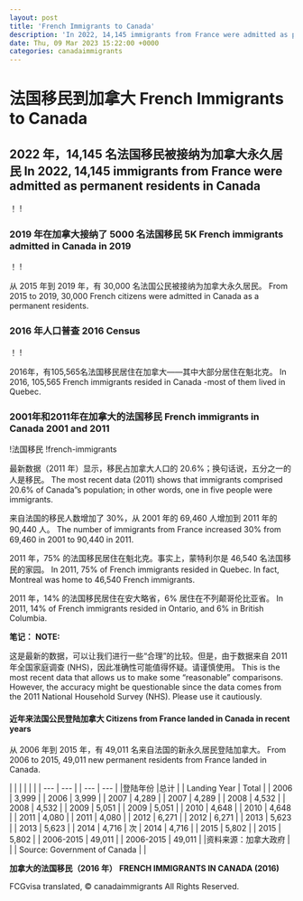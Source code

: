 ```yaml
---
layout: post
title: 'French Immigrants to Canada'
description: 'In 2022, 14,145 immigrants from France were admitted as permanent residents in Canada 5K French immigrants admitted in Canada in...'
date: Thu, 09 Mar 2023 15:22:00 +0000
categories: canadaimmigrants
---
```


# 法国移民到加拿大	French Immigrants to Canada
	
## 2022 年，14,145 名法国移民被接纳为加拿大永久居民	In 2022, 14,145 immigrants from France were admitted as permanent residents in Canada
	
！	!
	
### 2019 年在加拿大接纳了 5000 名法国移民	5K French immigrants admitted in Canada in 2019
	
！	!
	
从 2015 年到 2019 年，有 30,000 名法国公民被接纳为加拿大永久居民。	From 2015 to 2019, 30,000 French citizens were admitted in Canada as a permanent residents.
	
### 2016 年人口普查	2016 Census
	
！	!
	
2016年，有105,565名法国移民居住在加拿大——其中大部分居住在魁北克。	In 2016, 105,565 French immigrants resided in Canada -most of them lived in Quebec.
	
### 2001年和2011年在加拿大的法国移民	French immigrants in Canada 2001 and 2011
	
!法国移民	!french-immigrants
	
最新数据（2011 年）显示，移民占加拿大人口的 20.6%；换句话说，五分之一的人是移民。	The most recent data (2011) shows that immigrants comprised 20.6% of Canada”s population; in other words, one in five people were immigrants.
	
来自法国的移民人数增加了 30%，从 2001 年的 69,460 人增加到 2011 年的 90,440 人。	The number of immigrants from France increased 30% from 69,460 in 2001 to 90,440 in 2011.
	
2011 年，75% 的法国移民居住在魁北克。事实上，蒙特利尔是 46,540 名法国移民的家园。	In 2011, 75% of French immigrants resided in Quebec. In fact, Montreal was home to 46,540 French immigrants.
	
2011 年，14% 的法国移民居住在安大略省，6% 居住在不列颠哥伦比亚省。	In 2011, 14% of French immigrants resided in Ontario, and 6% in British Columbia.
	
**笔记：**	**NOTE:**
	
这是最新的数据，可以让我们进行一些“合理”的比较。但是，由于数据来自 2011 年全国家庭调查 (NHS)，因此准确性可能值得怀疑。请谨慎使用。	This is the most recent data that allows us to make some “reasonable” comparisons. However, the accuracy might be questionable since the data comes from the 2011 National Household Survey (NHS). Please use it cautiously.
	
#### 近年来法国公民登陆加拿大	Citizens from France landed in Canada in recent years
	
从 2006 年到 2015 年，有 49,011 名来自法国的新永久居民登陆加拿大。	From 2006 to 2015, 49,011 new permanent residents from France landed in Canada.
	
| | |	|     |     |
| --- | --- |	| --- | --- |
|登陆年份 |总计 |	| Landing Year | Total |
| 2006 | 3,999 |	| 2006 | 3,999 |
| 2007 | 4,289 |	| 2007 | 4,289 |
| 2008 | 4,532 |	| 2008 | 4,532 |
| 2009 | 5,051 |	| 2009 | 5,051 |
| 2010 | 4,648 |	| 2010 | 4,648 |
| 2011 | 4,080 |	| 2011 | 4,080 |
| 2012 | 6,271 |	| 2012 | 6,271 |
| 2013 | 5,623 |	| 2013 | 5,623 |
| 2014 | 4,716 | 次	| 2014 | 4,716 |
| 2015 | 5,802 |	| 2015 | 5,802 |
| 2006-2015 | 49,011 |	| 2006-2015 | 49,011 |
|资料来源：加拿大政府 | |	| Source: Government of Canada |     |
	
**加拿大的法国移民（2016 年）**	**FRENCH IMMIGRANTS IN CANADA (2016)**

FCGvisa translated, © canadaimmigrants All Rights Reserved.
